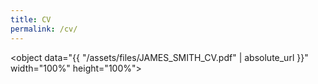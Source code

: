 ```yaml
---
title: CV
permalink: /cv/
---
```

<object data="{{ "/assets/files/JAMES_SMITH_CV.pdf" | absolute_url }}" width="100%" height="100%">
